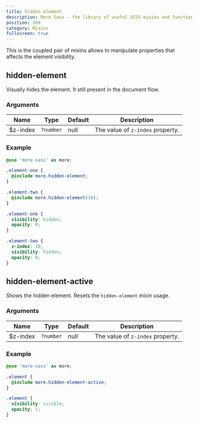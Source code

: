 ```yaml
---
title: hidden-element
description: More Sass - the library of useful SCSS mixins and functions.
position: 260
category: Mixins
fullscreen: true
---
```


This is the coupled pair of mixins allows to manipulate properties that affects the element visibility.

## hidden-element

Visually hides the element. It still present in the document flow.

### Arguments

| Name     | Type      | Default | Description                      |
|----------|-----------|---------|----------------------------------|
| $z-index | `?number` | null    | The value of `z-index` property. |

### Example

<code-group>
  
  <code-block label="SCSS" active>
  
  ```scss
  @use 'more-sass' as more;
  
  .element-one {
  	@include more.hidden-element;
  }
  
  .element-two {
  	@include more.hidden-element(10);
  }
  ```
  
  </code-block>
  
  <code-block label="Output">
  
  ```css
  .element-one {
  	visibility: hidden;
  	opacity: 0;
  }
  
  .element-two {
  	z-index: 10;
  	visibility: hidden;
  	opacity: 0;
  }
  ```
  
  </code-block>
  
</code-group>

## hidden-element-active

Shows the hidden element. Resets the `hidden-element` mixin usage.

### Arguments

| Name     | Type      | Default | Description                      |
|----------|-----------|---------|----------------------------------|
| $z-index | `?number` | null    | The value of `z-index` property. |

### Example

<code-group>
  
  <code-block label="SCSS" active>
  
  ```scss
  @use 'more-sass' as more;
  
  .element {
  	@include more.hidden-element-active;
  }
  ```
  
  </code-block>
  
  <code-block label="Output">
  
  ```css
  .element {
  	visibility: visible;
  	opacity: 1;
  }
  ```
  
  </code-block>
  
</code-group>
